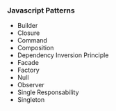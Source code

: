 ### Javascript Patterns

* Builder
* Closure
* Command
* Composition
* Dependency Inversion Principle
* Facade 
* Factory 
* Null
* Observer
* Single Responsability
* Singleton
